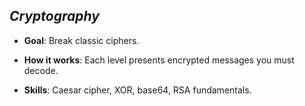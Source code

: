 ## _Cryptography_

- **Goal**: Break classic ciphers.
    
- **How it works**: Each level presents encrypted messages you must decode.
    
- **Skills**: Caesar cipher, XOR, base64, RSA fundamentals.